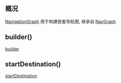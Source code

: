 ## 概况

[NavigationGraph](/API/UI/Compose/Navigation/NavigationGraph/README.md) 用于构建嵌套导航图,
继承自 [NavGraph](/API/UI/Compose/Navigation/NavGraph/README.md)

## builder()

[builder](builder.md ":include")

## startDestination()

[startDestination](startDestination.md ":include")